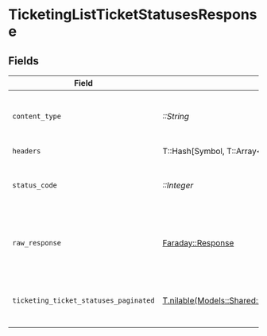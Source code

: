 # TicketingListTicketStatusesResponse


## Fields

| Field                                                                                                                  | Type                                                                                                                   | Required                                                                                                               | Description                                                                                                            |
| ---------------------------------------------------------------------------------------------------------------------- | ---------------------------------------------------------------------------------------------------------------------- | ---------------------------------------------------------------------------------------------------------------------- | ---------------------------------------------------------------------------------------------------------------------- |
| `content_type`                                                                                                         | *::String*                                                                                                             | :heavy_check_mark:                                                                                                     | HTTP response content type for this operation                                                                          |
| `headers`                                                                                                              | T::Hash[Symbol, T::Array<*::String*>]                                                                                  | :heavy_check_mark:                                                                                                     | N/A                                                                                                                    |
| `status_code`                                                                                                          | *::Integer*                                                                                                            | :heavy_check_mark:                                                                                                     | HTTP response status code for this operation                                                                           |
| `raw_response`                                                                                                         | [Faraday::Response](https://www.rubydoc.info/gems/faraday/Faraday/Response)                                            | :heavy_check_mark:                                                                                                     | Raw HTTP response; suitable for custom response parsing                                                                |
| `ticketing_ticket_statuses_paginated`                                                                                  | [T.nilable(Models::Shared::TicketingTicketStatusesPaginated)](../../models/shared/ticketingticketstatusespaginated.md) | :heavy_minus_sign:                                                                                                     | The list of ticket statuses was retrieved.                                                                             |
